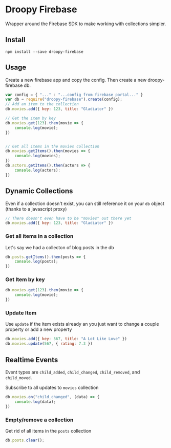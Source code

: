 # Droopy Firebase
Wrapper around the Firebase SDK to make working with collections simpler.  

## Install
```
npm install --save droopy-firebase
```

## Usage
Create a new firebase app and copy the config.  Then create a new droopy-firebase db.
``` javascript
var config = { "..." : "...config from firebase portal..." }
var db = require("droopy-firebase").create(config);
// Add an item to the collection
db.movies.add({ key: 123, title: "Gladiator" })

// Get the item by key
db.movies.get(123).then(movie => {
    console.log(movie);
})


// Get all items in the movies collection
db.movies.getItems().then(movies => {
    console.log(movies);
})
db.actors.getItems().then(actors => {
    console.log(actors):
})
```

## Dynamic Collections
Even if a collection doesn't exist, you can still reference it on your `db` object (thanks to a javascript proxy)
``` javascript
// There doesn't even have to be "movies" out there yet
db.movies.add({ key: 123, title: "Gladiator" })
```
### Get all items in a collection
Let's say we had a collecton of blog posts in the db
``` javascript
db.posts.getItems().then(posts => {
    console.log(posts);
})
```

### Get Item by key
``` javascript
db.movies.get(123).then(movie => {
    console.log(movie);
})
```

### Update Item
Use `update` if the item exists already an you just want to change a couple property or add a new property
``` javascript
db.movies.add({ key: 567, title: "A Lot Like Love" })
db.movies.update(567, { rating: 7.3 })
```
## Realtime Events
Event types are `child_added`, `child_changed`, `child_removed`, and `child_moved`.

Subscribe to all updates to `movies` collection
``` javascript
db.movies.on("child_changed", (data) => {
    console.log(data);
})
```

### Empty/remove a collection
Get rid of all items in the `posts` collection
``` javascript
db.posts.clear();
```